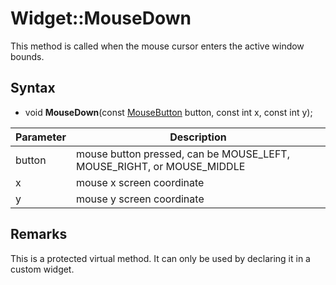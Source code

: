 # Widget::MouseDown

This method is called when the mouse cursor enters the active window bounds.

## Syntax

- void **MouseDown**(const [MouseButton](Constants#MouseButton) button, const int x, const int y);


| Parameter | Description |
|---|---|
| button | mouse button pressed, can be MOUSE_LEFT, MOUSE_RIGHT, or MOUSE_MIDDLE |
| x | mouse x screen coordinate |
| y | mouse y screen coordinate  |

## Remarks

This is a protected virtual method. It can only be used by declaring it in a custom widget.
